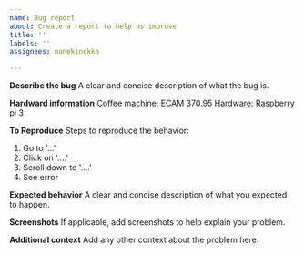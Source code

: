 ```yaml
---
name: Bug report
about: Create a report to help us improve
title: ''
labels: ''
assignees: manekinekko

---
```


**Describe the bug**
A clear and concise description of what the bug is.

**Hardward information**
Coffee machine: ECAM 370.95
Hardware: Raspberry pi 3

**To Reproduce**
Steps to reproduce the behavior:
1. Go to '...'
2. Click on '....'
3. Scroll down to '....'
4. See error

**Expected behavior**
A clear and concise description of what you expected to happen.

**Screenshots**
If applicable, add screenshots to help explain your problem.

**Additional context**
Add any other context about the problem here.
